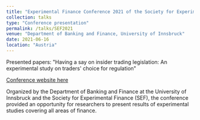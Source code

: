 ```yaml
---
title: "Experimental Finance Conference 2021 of the Society for Experimental Finance"
collection: talks
type: "Conference presentation"
permalink: /talks/SEF2021
venue: "Department of Banking and Finance, University of Innsbruck"
date: 2021-06-16
location: "Austria"
---
```


Presented papers: "Having a say on insider trading legislation: An experimental study on traders' choice for regulation"

[Conference website here](https://www.ef-2021.com/)

Organized by the  Department of Banking and Finance at the University of Innsbruck and the Society for Experimental Finance (SEF), the conference provided an opportunity for researchers to present results of experimental studies covering all areas of finance.
 

